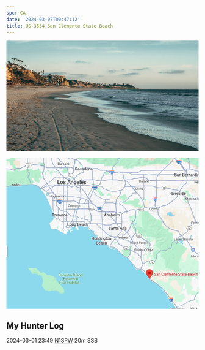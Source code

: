 ```yaml
---
spc: CA
date: '2024-03-07T00:47:12'
title: US-3554 San Clemente State Beach
---
```


![pasted_image.png](/static/pasted_image_0054.png)

![pasted_image001.png](/static/pasted_image001_0047.png)

## My Hunter Log
2024-03-01 23:49  [N1SPW](https://www.qrz.com/db/N1SPW) 20m  SSB